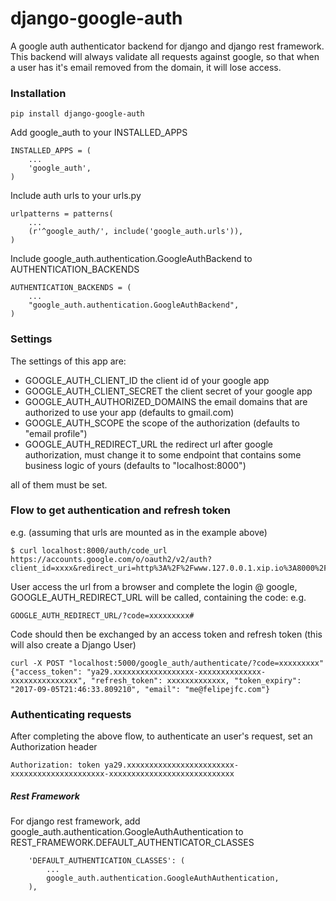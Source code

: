 django-google-auth
==================

A google auth authenticator backend for django and django rest framework.
This backend will always validate all requests against google, so that when a user has it's email removed from the domain, it will lose access.

### Installation
```
pip install django-google-auth
```

Add google_auth to your INSTALLED_APPS
```
INSTALLED_APPS = (
    ...
    'google_auth',
)
```

Include auth urls to your urls.py
```
urlpatterns = patterns(
    ...
    (r'^google_auth/', include('google_auth.urls')),
)
```

Include google_auth.authentication.GoogleAuthBackend to AUTHENTICATION_BACKENDS
```
AUTHENTICATION_BACKENDS = (
    ...
    "google_auth.authentication.GoogleAuthBackend",
)
```

### Settings
The settings of this app are:
- GOOGLE_AUTH_CLIENT_ID
the client id of your google app
- GOOGLE_AUTH_CLIENT_SECRET
the client secret of your google app
- GOOGLE_AUTH_AUTHORIZED_DOMAINS
the email domains that are authorized to use your app (defaults to gmail.com)
- GOOGLE_AUTH_SCOPE
the scope of the authorization (defaults to "email profile")
- GOOGLE_AUTH_REDIRECT_URL
the redirect url after google authorization, must change it to some endpoint that contains some business logic of yours (defaults to "localhost:8000")

all of them must be set.

### Flow to get authentication and refresh token
e.g. (assuming that urls are mounted as in the example above)
```
$ curl localhost:8000/auth/code_url
https://accounts.google.com/o/oauth2/v2/auth?client_id=xxxx&redirect_uri=http%3A%2F%2Fwww.127.0.0.1.xip.io%3A8000%2Fauth%2Fcomplete%2F&scope=email+profile&access_type=offline&response_type=code
```
User access the url from a browser and complete the login @ google, GOOGLE_AUTH_REDIRECT_URL will be called, containing the code:
e.g.
```
GOOGLE_AUTH_REDIRECT_URL/?code=xxxxxxxxx#
```
Code should then be exchanged by an access token and refresh token (this will also create a Django User)
```
curl -X POST "localhost:5000/google_auth/authenticate/?code=xxxxxxxxx"
{"access_token": "ya29.xxxxxxxxxxxxxxxxxx-xxxxxxxxxxxxxx-xxxxxxxxxxxxxxx", "refresh_token": xxxxxxxxxxxxx, "token_expiry": "2017-09-05T21:46:33.809210", "email": "me@felipejfc.com"}
```

### Authenticating requests
After completing the above flow, to authenticate an user's request, set an Authorization header
```
Authorization: token ya29.xxxxxxxxxxxxxxxxxxxxxxxx-xxxxxxxxxxxxxxxxxxxxx-xxxxxxxxxxxxxxxxxxxxxxxxxxxx
```

##### Rest Framework
For django rest framework, add google_auth.authentication.GoogleAuthAuthentication to REST_FRAMEWORK.DEFAULT_AUTHENTICATOR_CLASSES
```
    'DEFAULT_AUTHENTICATION_CLASSES': (
        ...
        google_auth.authentication.GoogleAuthAuthentication,
    ),
```
